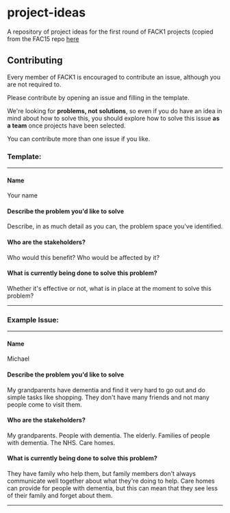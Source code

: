 # project-ideas
A repository of project ideas for the first round of FACK1 projects (copied from the FAC15 repo [here](https://github.com/fac-15/project-ideas)

## Contributing

Every member of FACK1 is encouraged to contribute an issue, although you are not required to.

Please contribute by opening an issue and filling in the template.

We're looking for **problems, not solutions**, so even if you do have an idea in mind about how to solve this, you should explore how to solve this issue **as a team** once projects have been selected.

You can contribute more than one issue if you like.

### Template:

<hr />

#### Name
Your name

#### Describe the problem you'd like to solve
Describe, in as much detail as you can, the problem space you've identified.

#### Who are the stakeholders?
Who would this benefit? Who would be affected by it?

#### What is currently being done to solve this problem?
Whether it's effective or not, what is in place at the moment to solve this problem?

<hr />

### Example Issue:

<hr />

#### Name
Michael

#### Describe the problem you'd like to solve
My grandparents have dementia and find it very hard to go out and do simple tasks like shopping. They don't have many friends and not many people come to visit them.

#### Who are the stakeholders?
My grandparents. People with dementia. The elderly. Families of people with dementia. The NHS. Care homes.

#### What is currently being done to solve this problem?
They have family who help them, but family members don't always communicate well together about what they're doing to help.
Care homes can provide for people with dementia, but this can mean that they see less of their family and forget about them.

<hr />
